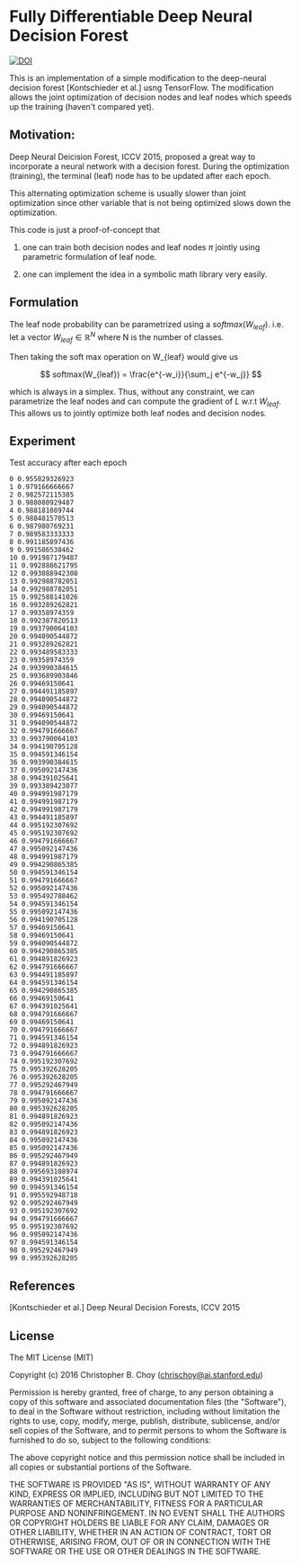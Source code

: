 # Fully Differentiable Deep Neural Decision Forest

[![DOI](https://zenodo.org/badge/20267/chrischoy/fully-differentiable-deep-ndf-tf.svg)](https://zenodo.org/badge/latestdoi/20267/chrischoy/fully-differentiable-deep-ndf-tf)

This is an implementation of a simple modification to the deep-neural decision
forest [Kontschieder et al.] usng TensorFlow. The modification allows the joint
optimization of decision nodes and leaf nodes which speeds up the training
(haven't compared yet).


## Motivation:

Deep Neural Deicision Forest, ICCV 2015, proposed a great way to incorporate a
neural network with a decision forest. During the optimization (training), the
terminal (leaf) node has to be updated after each epoch.

This alternating optimization scheme is usually slower than joint optimization
since other variable that is not being optimized slows down the optimization.

This code is just a proof-of-concept that

1. one can train both decision nodes and leaf nodes $\pi$ jointly using
parametric formulation of leaf node.

2. one can implement the idea in a symbolic math library very easily.


## Formulation

The leaf node probability can be parametrized using a $softmax(W_{leaf})$.
i.e. let a vector $W_{leaf} \in \mathbb{R}^N$ where N is the number of classes.

Then taking the soft max operation on W_{leaf} would give us

$$
softmax(W_{leaf}) = \frac{e^{-w_i}}{\sum_j e^{-w_j}}
$$

which is always in a simplex. Thus, without any constraint, we can parametrize
the leaf nodes and can compute the gradient of $L$ w.r.t $W_{leaf}$. This
allows us to jointly optimize both leaf nodes and decision nodes.


## Experiment

Test accuracy after each epoch

```
0 0.955829326923
1 0.979166666667
2 0.982572115385
3 0.988080929487
4 0.988181089744
5 0.988481570513
6 0.987980769231
7 0.989583333333
8 0.991185897436
9 0.991586538462
10 0.991987179487
11 0.992888621795
12 0.993088942308
13 0.992988782051
14 0.992988782051
15 0.992588141026
16 0.993289262821
17 0.99358974359
18 0.992387820513
19 0.993790064103
20 0.994090544872
21 0.993289262821
22 0.993489583333
23 0.99358974359
24 0.993990384615
25 0.993689903846
26 0.99469150641
27 0.994491185897
28 0.994090544872
29 0.994090544872
30 0.99469150641
31 0.994090544872
32 0.994791666667
33 0.993790064103
34 0.994190705128
35 0.994591346154
36 0.993990384615
37 0.995092147436
38 0.994391025641
39 0.993389423077
40 0.994991987179
41 0.994991987179
42 0.994991987179
43 0.994491185897
44 0.995192307692
45 0.995192307692
46 0.994791666667
47 0.995092147436
48 0.994991987179
49 0.994290865385
50 0.994591346154
51 0.994791666667
52 0.995092147436
53 0.995492788462
54 0.994591346154
55 0.995092147436
56 0.994190705128
57 0.99469150641
58 0.99469150641
59 0.994090544872
60 0.994290865385
61 0.994891826923
62 0.994791666667
63 0.994491185897
64 0.994591346154
65 0.994290865385
66 0.99469150641
67 0.994391025641
68 0.994791666667
69 0.99469150641
70 0.994791666667
71 0.994591346154
72 0.994891826923
73 0.994791666667
74 0.995192307692
75 0.995392628205
76 0.995392628205
77 0.995292467949
78 0.994791666667
79 0.995092147436
80 0.995392628205
81 0.994891826923
82 0.995092147436
83 0.994891826923
84 0.995092147436
85 0.995092147436
86 0.995292467949
87 0.994891826923
88 0.995693108974
89 0.994391025641
90 0.994591346154
91 0.995592948718
92 0.995292467949
93 0.995192307692
94 0.994791666667
95 0.995192307692
96 0.995092147436
97 0.994591346154
98 0.995292467949
99 0.995392628205
```

## References
[Kontschieder et al.] Deep Neural Decision Forests, ICCV 2015


## License

The MIT License (MIT)

Copyright (c) 2016 Christopher B. Choy (chrischoy@ai.stanford.edu)

Permission is hereby granted, free of charge, to any person obtaining a copy
of this software and associated documentation files (the "Software"), to deal
in the Software without restriction, including without limitation the rights
to use, copy, modify, merge, publish, distribute, sublicense, and/or sell
copies of the Software, and to permit persons to whom the Software is
furnished to do so, subject to the following conditions:

The above copyright notice and this permission notice shall be included in all
copies or substantial portions of the Software.

THE SOFTWARE IS PROVIDED "AS IS", WITHOUT WARRANTY OF ANY KIND, EXPRESS OR
IMPLIED, INCLUDING BUT NOT LIMITED TO THE WARRANTIES OF MERCHANTABILITY,
FITNESS FOR A PARTICULAR PURPOSE AND NONINFRINGEMENT. IN NO EVENT SHALL THE
AUTHORS OR COPYRIGHT HOLDERS BE LIABLE FOR ANY CLAIM, DAMAGES OR OTHER
LIABILITY, WHETHER IN AN ACTION OF CONTRACT, TORT OR OTHERWISE, ARISING FROM,
OUT OF OR IN CONNECTION WITH THE SOFTWARE OR THE USE OR OTHER DEALINGS IN THE
SOFTWARE.


